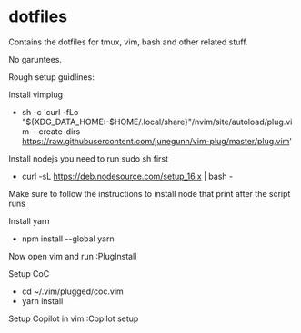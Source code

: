 # dotfiles
Contains the dotfiles for tmux, vim, bash and other related stuff. 

No garuntees.

Rough setup guidlines:

Install vimplug
- sh -c 'curl -fLo "${XDG_DATA_HOME:-$HOME/.local/share}"/nvim/site/autoload/plug.vim --create-dirs \
       https://raw.githubusercontent.com/junegunn/vim-plug/master/plug.vim'

Install nodejs
you need to run sudo sh first
- curl -sL https://deb.nodesource.com/setup_16.x | bash -

Make sure to follow the instructions to install node that print after the script runs

Install yarn
- npm install --global yarn

Now open vim and run 
:PlugInstall

Setup CoC
- cd ~/.vim/plugged/coc.vim
- yarn install

Setup Copilot in vim
:Copilot setup
